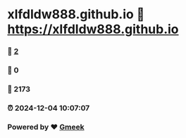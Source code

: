 # xlfdldw888.github.io :link: https://xlfdldw888.github.io 
### :page_facing_up: [2](https://xlfdldw888.github.io/tag.html) 
### :speech_balloon: 0 
### :hibiscus: 2173 
### :alarm_clock: 2024-12-04 10:07:07 
### Powered by :heart: [Gmeek](https://github.com/Meekdai/Gmeek)
